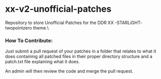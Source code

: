 # xx-v2-unofficial-patches
Repository to store Unofficial Patches for the DDR XX -STARLiGHT- twopointzero theme.\

### How To Contribute:
  Just submit a pull request of your patches in a folder that relates to what it does containing all patched files in their proper directory structure and a patch.txt file explaining what it does.
  
  An admin will then review the code and merge the pull request.
